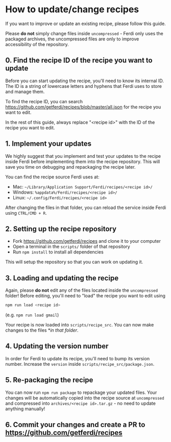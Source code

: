 # How to update/change recipes

If you want to improve or update an existing recipe, please follow this guide.

Please **do not** simply change files inside `uncompressed` - Ferdi only uses the packaged archives, the uncompressed files are only to improve accessibility of the repository.

## 0. Find the recipe ID of the recipe you want to update

Before you can start updating the recipe, you'll need to know its internal ID. The ID is a string of lowercase letters and hyphens that Ferdi uses to store and manage them.

To find the recipe ID, you can search <https://github.com/getferdi/recipes/blob/master/all.json> for the recipe you want to edit.

In the rest of this guide, always replace "&lt;recipe id>" with the ID of the recipe you want to edit.

## 1. Implement your updates

We highly suggest that you implement and test your updates to the recipe inside Ferdi before implementing them into the recipe repository. This will save you time on debugging and repackaging the recipe later.

You can find the recipe source Ferdi uses at:
  * Mac: `~/Library/Application Support/Ferdi/recipes/<recipe id>/`
  * Windows: `%appdata%/Ferdi/recipes/<recipe id>/`
  * Linux: `~/.config/Ferdi/recipes/<recipe id>`

After changing the files in that folder, you can reload the service inside Ferdi using `CTRL/CMD + R`.

## 2. Setting up the recipe repository

- Fork https://github.com/getferdi/recipes and clone it to your computer
- Open a terminal in the `scripts/` folder of that repository
- Run `npm install` to install all dependencies

This will setup the repository so that you can work on updating it.

## 3. Loading and updating the recipe

Again, please **do not** edit any of the files located inside the `uncompressed` folder! Before editing, you'll need to "load" the recipe you want to edit using
```JavaScript
npm run load <recipe id>
```
(e.g. `npm run load gmail`)

Your recipe is now loaded into `scripts/recipe_src`. You can now make changes to the files **in that folder*.

## 4. Updating the version number

In order for Ferdi to update its recipe, you'll need to bump its version number. Increase the `version` inside `scripts/recipe_src/package.json`.

## 5. Re-packaging the recipe

You can now run `npm run package` to repackage your updated files. Your changes will be automatically copied into the recipe source at `uncompressed` and compressed into `archives/<recipe id>.tar.gz` - no need to update anything manually!

## 6. Commit your changes and create a PR to <https://github.com/getferdi/recipes>
